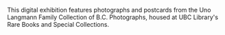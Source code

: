 This digital exhibition features photographs and postcards from the Uno Langmann Family Collection of B.C. Photographs, housed at UBC Library's Rare Books and Special Collections.
